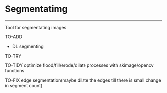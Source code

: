 # Segmentatimg
---
Tool for segmentating images

TO-ADD
- DL segmenting

TO-TRY

TO-TIDY
optimize flood/fill/erode/dilate processes with skimage/opencv functions

TO-FIX
edge segmentation(maybe dilate the edges till there is small change in segment count)